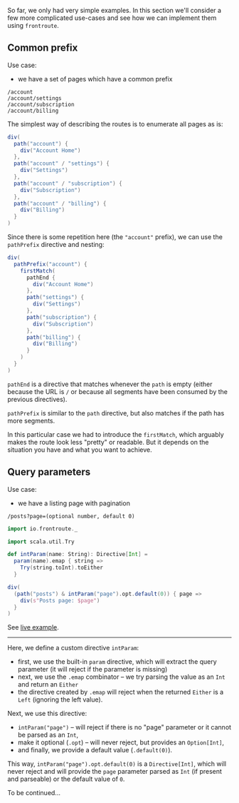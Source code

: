 So far, we only had very simple examples. In this section we'll consider a few more complicated
use-cases and see how we can implement them using `frontroute`.

## Common prefix

Use case: 

* we have a set of pages which have a common prefix

```
/account
/account/settings
/account/subscription
/account/billing
```

The simplest way of describing the routes is to enumerate all pages as is:

```scala
div(
  path("account") {
    div("Account Home")
  },
  path("account" / "settings") {
    div("Settings")
  },
  path("account" / "subscription") {
    div("Subscription")
  },
  path("account" / "billing") {
    div("Billing")
  }
)
```

Since there is some repetition here (the `"account"` prefix), we can use the `pathPrefix` directive and nesting:

```scala
div(
  pathPrefix("account") {
    firstMatch(
      pathEnd {
        div("Account Home")
      },
      path("settings") {
        div("Settings")
      },
      path("subscription") {
        div("Subscription")
      },
      path("billing") {
        div("Billing")
      }      
    )
  }
)
```

<div class="bg-sky-200 px-8 py-2 text-sm">

`pathEnd` is a directive that matches whenever the `path` is empty (either because the URL is `/` or because 
all segments have been consumed by the previous directives).

`pathPrefix` is similar to the `path` directive, but also matches if the path has more segments.

</div>

In this particular case we had to introduce the `firstMatch`, which arguably makes the route look less
"pretty" or readable. But it depends on the situation you have and what you want to achieve.

## Query parameters

Use case:

* we have a listing page with pagination

```
/posts?page=(optional number, default 0)
```

```scala
import io.frontroute._

import scala.util.Try

def intParam(name: String): Directive[Int] =
  param(name).emap { string =>
    Try(string.toInt).toEither
  }

div(
  (path("posts") & intParam("page").opt.default(0)) { page => 
    div(s"Posts page: $page")
  }  
)
```

See [live example](/examples/advanced-query-parameters/live).

---

Here, we define a custom directive `intParam`: 

* first, we use the built-in `param` directive, which will extract the query parameter (it will reject
  if the parameter is missing)
* next, we use the `.emap` combinator – we try parsing the value as an `Int` and return an `Either`
* the directive created by `.emap` will reject when the returned `Either` is a `Left` (ignoring the left value).

Next, we use this directive: 
* `intParam("page")` – will reject if there is no "page" parameter or it cannot be parsed as an `Int`,
* make it optional (`.opt`) – will never reject, but provides an `Option[Int]`,
* and finally, we provide a default value (`.default(0)`).

This way, `intParam("page").opt.default(0)` is a `Directive[Int]`, which will never reject and will provide 
the `page` parameter parsed as `Int` (if present and parseable) or the default value of `0`.

<div class="bg-sky-200 px-8 py-2 text-sm">
To be continued...
</div>